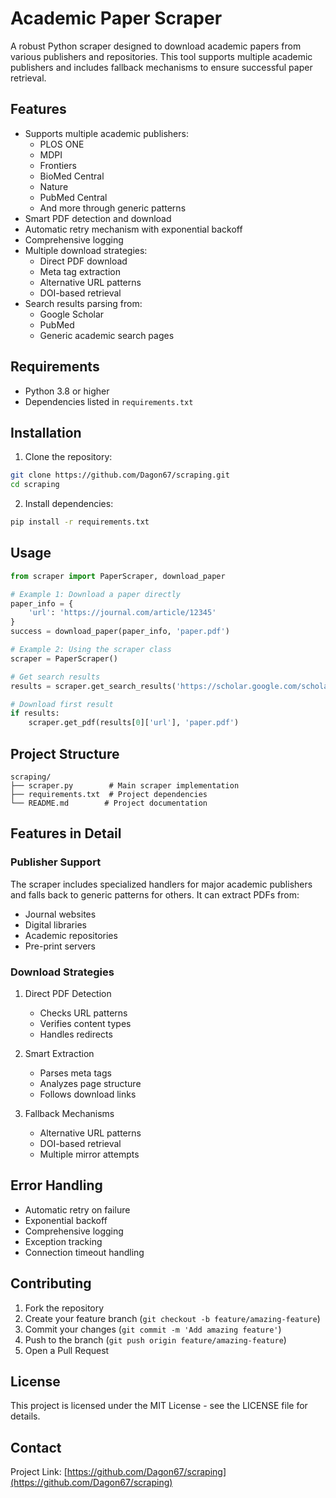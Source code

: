 # Academic Paper Scraper

A robust Python scraper designed to download academic papers from various publishers and repositories. This tool supports multiple academic publishers and includes fallback mechanisms to ensure successful paper retrieval.

## Features

- Supports multiple academic publishers:
  - PLOS ONE
  - MDPI
  - Frontiers
  - BioMed Central
  - Nature
  - PubMed Central
  - And more through generic patterns
- Smart PDF detection and download
- Automatic retry mechanism with exponential backoff
- Comprehensive logging
- Multiple download strategies:
  - Direct PDF download
  - Meta tag extraction
  - Alternative URL patterns
  - DOI-based retrieval
- Search results parsing from:
  - Google Scholar
  - PubMed
  - Generic academic search pages

## Requirements

- Python 3.8 or higher
- Dependencies listed in `requirements.txt`

## Installation

1. Clone the repository:
```bash
git clone https://github.com/Dagon67/scraping.git
cd scraping
```

2. Install dependencies:
```bash
pip install -r requirements.txt
```

## Usage

```python
from scraper import PaperScraper, download_paper

# Example 1: Download a paper directly
paper_info = {
    'url': 'https://journal.com/article/12345'
}
success = download_paper(paper_info, 'paper.pdf')

# Example 2: Using the scraper class
scraper = PaperScraper()

# Get search results
results = scraper.get_search_results('https://scholar.google.com/scholar?q=machine+learning')

# Download first result
if results:
    scraper.get_pdf(results[0]['url'], 'paper.pdf')
```

## Project Structure

```
scraping/
├── scraper.py        # Main scraper implementation
├── requirements.txt  # Project dependencies
└── README.md        # Project documentation
```

## Features in Detail

### Publisher Support
The scraper includes specialized handlers for major academic publishers and falls back to generic patterns for others. It can extract PDFs from:
- Journal websites
- Digital libraries
- Academic repositories
- Pre-print servers

### Download Strategies
1. Direct PDF Detection
   - Checks URL patterns
   - Verifies content types
   - Handles redirects

2. Smart Extraction
   - Parses meta tags
   - Analyzes page structure
   - Follows download links

3. Fallback Mechanisms
   - Alternative URL patterns
   - DOI-based retrieval
   - Multiple mirror attempts

## Error Handling

- Automatic retry on failure
- Exponential backoff
- Comprehensive logging
- Exception tracking
- Connection timeout handling

## Contributing

1. Fork the repository
2. Create your feature branch (`git checkout -b feature/amazing-feature`)
3. Commit your changes (`git commit -m 'Add amazing feature'`)
4. Push to the branch (`git push origin feature/amazing-feature`)
5. Open a Pull Request

## License

This project is licensed under the MIT License - see the LICENSE file for details.

## Contact

Project Link: [https://github.com/Dagon67/scraping](https://github.com/Dagon67/scraping) 